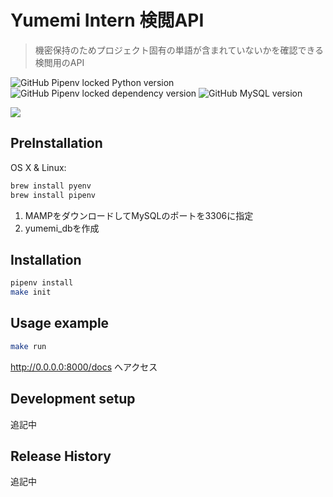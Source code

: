 # Yumemi Intern 検閲API
> 機密保持のためプロジェクト固有の単語が含まれていないかを確認できる検閲用のAPI

![GitHub Pipenv locked Python version](https://img.shields.io/github/pipenv/locked/python-version/tkrk1209/yumemi_intern_API)
![GitHub Pipenv locked dependency version](https://img.shields.io/github/pipenv/locked/dependency-version/tkrk1209/yumemi_intern_API/fastapi)
![GitHub MySQL version](https://img.shields.io/badge/mysql-5.7-green)


![](header.png)

## PreInstallation
OS X & Linux:

```sh
brew install pyenv
brew install pipenv
```
1. MAMPをダウンロードしてMySQLのポートを3306に指定
2. yumemi_dbを作成

## Installation

```sh
pipenv install
make init
```

## Usage example

```sh
make run
```

http://0.0.0.0:8000/docs
へアクセス

## Development setup

追記中

## Release History

追記中

<!-- Markdown link & img dfn's -->

